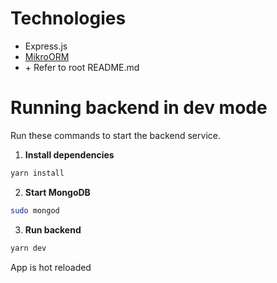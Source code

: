 # Technologies

- Express.js
- [MikroORM](https://mikro-orm.io/)
- \+ Refer to root README.md

# Running backend in dev mode

Run these commands to start the backend service.

1. **Install dependencies**

```bash
yarn install
```

2. **Start MongoDB**

```bash
sudo mongod
```

3. **Run backend**

```bash
yarn dev
```

App is hot reloaded
